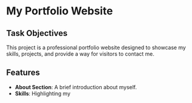 # My Portfolio Website

## Task Objectives
This project is a professional portfolio website designed to showcase my skills, projects, and provide a way for visitors to contact me.

## Features
- **About Section**: A brief introduction about myself.
- **Skills**: Highlighting my